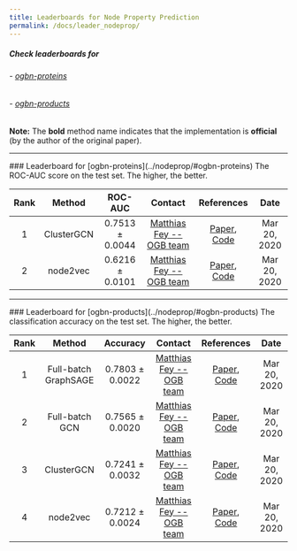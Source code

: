 ```yaml
---
title: Leaderboards for Node Property Prediction
permalink: /docs/leader_nodeprop/
---
```


##### Check leaderboards for
###### - [ogbn-proteins](#ogbn-proteins)
###### - [ogbn-products](#ogbn-products)

**Note:** The **bold** method name indicates that the implementation is **official** (by the author of the original paper).

------

<a name="ogbn-proteins"/>
### Leaderboard for [ogbn-proteins](../nodeprop/#ogbn-proteins)
The ROC-AUC score on the test set. The higher, the better.

| Rank  | Method | ROC-AUC | Contact | References | Date 
|:----:|:-----:|:------:|:-----:|:-----:|:-----:|
|  1  |  ClusterGCN  | 0.7513 ± 0.0044   | [Matthias Fey -- OGB team](mailto:matthias.fey@tu-dortmund.de) | [Paper](https://arxiv.org/abs/1905.07953), [Code](https://github.com/snap-stanford/ogb/tree/master/examples/nodeproppred/proteins) | Mar 20, 2020 | 
|  2  |  node2vec  | 0.6216 ± 0.0101   | [Matthias Fey -- OGB team](mailto:matthias.fey@tu-dortmund.de) | [Paper](https://arxiv.org/abs/1607.00653), [Code](https://github.com/snap-stanford/ogb/tree/master/examples/nodeproppred/proteins) | Mar 20, 2020 | 


---------

<a name="ogbn-products"/>
### Leaderboard for [ogbn-products](../nodeprop/#ogbn-products)
The classification accuracy on the test set. The higher, the better.


| Rank  | Method | Accuracy | Contact | References | Date 
|:----:|:-----:|:------:|:-----:|:-----:|:-----:|
|  1  |  Full-batch GraphSAGE  | 0.7803 ± 0.0022   | [Matthias Fey -- OGB team](mailto:matthias.fey@tu-dortmund.de) | [Paper](https://arxiv.org/abs/1706.02216), [Code](https://github.com/snap-stanford/ogb/tree/master/examples/nodeproppred/products) | Mar 20, 2020 | 
|  2  |  Full-batch GCN  | 0.7565 ± 0.0020   | [Matthias Fey -- OGB team](mailto:matthias.fey@tu-dortmund.de) | [Paper](https://arxiv.org/abs/1609.02907), [Code](https://github.com/snap-stanford/ogb/tree/master/examples/nodeproppred/products) | Mar 20, 2020 | 
|  3  |  ClusterGCN  | 0.7241 ± 0.0032   | [Matthias Fey -- OGB team](mailto:matthias.fey@tu-dortmund.de) | [Paper](https://arxiv.org/abs/1905.07953), [Code](https://github.com/snap-stanford/ogb/tree/master/examples/nodeproppred/products) | Mar 20, 2020 | 
|  4  |  node2vec  | 0.7212 ± 0.0024   | [Matthias Fey -- OGB team](mailto:matthias.fey@tu-dortmund.de) | [Paper](https://arxiv.org/abs/1607.00653), [Code](https://github.com/snap-stanford/ogb/tree/master/examples/nodeproppred/products) | Mar 20, 2020 | 

